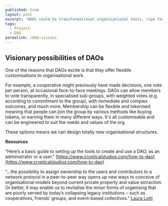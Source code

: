 ```yaml
---
published: true
layout: post
excerpt: 'DAOs could be transformational organisational tools, ripe for experiment.'
tags:
  - Project
  - DAO
permalink: /DAO-visions
---
```

## Visionary possibilities of DAOs

One of the reasons that DAOs excite is that they offer flexible customisations to organisational work.

For example, a cooperative might previously have made decisions, one vote per person, at occasional face-to-face meetings. DAOs can allow members to vote transparently, in specialised sub-groups, with weighted votes (e.g. according to commitment to the group), with immediate and complex outcomes, and much more. Membership can be flexible and tokenised meaning that people can join the group by various methods like buying tokens, or earning them in many different ways. It's all customisable and can be engineered to suit the needs and values of the org.

These options means we can design totally new organisational structures.


**Resources**

“Here’s a basic guide to setting up the tools to create and use a DAO, as an administrator or a user.” [https://www.crypticalstudios.com/how-to-dao](https://www.crypticalstudios.com/how-to-dao)

“...the possibility to assign ownership to the users and contributors to a network protocol in a peer-to-peer way opens up new ways to conceive of organisational models beyond current private property and value extraction. Or better, it may enable us to revitalise the minor forms of organising that are poorly served by today’s collapsing legacy institutions – such as cooperatives, friends’ groups, and event-based collectives.” [Laura Lotti](https://www.opendemocracy.net/en/digitaliberties/blockchain-may-redefine-the-web-its-up-to-us-to-make-sure-its-done-well/)

